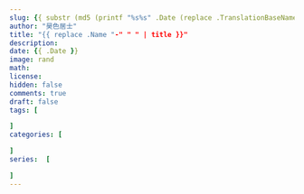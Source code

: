 ```yaml
---
slug: {{ substr (md5 (printf "%s%s" .Date (replace .TranslationBaseName "-" " " | title))) 4 8 }}
author: "昊色居士"
title: "{{ replace .Name "-" " " | title }}"
description: 
date: {{ .Date }}
image: rand
math: 
license: 
hidden: false
comments: true
draft: false
tags: [

]
categories: [

]
series:  [

]
---
```

